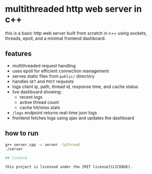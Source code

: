 # multithreaded http web server in c++

this is a basic http web server built from scratch in c++ using sockets, threads, epoll, and a minimal frontend dashboard.

## features

- multithreaded request handling  
- uses epoll for efficient connection management  
- serves static files from `public/` directory  
- handles `GET` and `POST` requests  
- logs client ip, path, thread id, response time, and cache status  
- live dashboard showing:
  - recent logs  
  - active thread count  
  - cache hit/miss stats  
- `/logs` endpoint returns real-time json logs  
- frontend fetches logs using ajax and updates the dashboard

## how to run

```bash
g++ server.cpp -o server -lpthread
./server

## license

this project is licensed under the [MIT license](LICENSE).